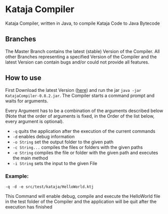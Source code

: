# Kataja Compiler
Kataja Compiler, written in Java, to compile Kataja Code to Java Bytecode

## Branches
The Master Branch contains the latest (stable) Version of the Compiler. All other Branches representing a specified Version of the Compiler and the latest Version can contain bugs and/or could not provide all features.

## How to use
First Download the latest Version ([here](https://github.com/XaverWeste/Kataja-Compiler/tree/master/releases)) and run the jar ````java -jar KatajaCompiler-0.8.2.jar````. The Compiler starts a command prompt and waits for arguments.

Every Argument has to be a combination of the arguments described below (Note that the order of arguments is fixed, in the Order of the list below, every argument is optional).

- ``-q`` quits the application after the execution of the current commands
- ``-d`` enables debug information
- ``-o String`` set the output folder to the given path
- ``-c String...`` compiles the files or folders with the given paths
- ``-e String`` compiles the file or folder with the given path and executes the main method
- ``-i String`` sets the input to the given File

### Example:

````-q -d -e src/test/kataja/HelloWorld.ktj````

This Command will enable debug, compile and execute the HelloWorld file in the test folder of the Compiler and the application will be quit after the execution has finished
